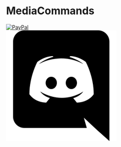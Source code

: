 # MediaCommands
[![PayPal](https://cdn.rawgit.com/twolfson/paypal-github-button/1.0.0/dist/button.svg)](https://paypal.me/Mansitoh)<br>
[![Discord](https://raw.githubusercontent.com/Mansitoh/MediaCommands/master/src/main/java/dev/mansitoh/mediacommands/svg/discord.svg?token=ARJVTZBV7UFVFJCBYVOH2RLAN4HFG)](https://paypal.me/Mansitoh)